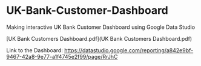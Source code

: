 # UK-Bank-Customer-Dashboard
Making interactive UK Bank Customer Dashboard using Google Data Studio

[UK Bank Customers Dashboard.pdf](UK Bank Customers Dashboard.pdf)

Link to the Dashboard:
https://datastudio.google.com/reporting/a842e9bf-9467-42a8-9e77-a1f4745e2f99/page/RrJhC
